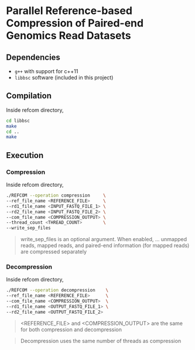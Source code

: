 Parallel Reference-based Compression of Paired-end Genomics Read Datasets
=========================================================================

## Dependencies

- `g++` with support for c++11
- `libbsc` software (included in this project)

## Compilation

Inside refcom directory,

```sh
cd libbsc
make
cd ..
make
```

## Execution

### Compression 

Inside refcom directory,

```sh
./REFCOM --operation compression     \
--ref_file_name <REFERENCE_FILE>     \
--rd1_file_name <INPUT_FASTQ_FILE_1> \
--rd2_file_name <INPUT_FASTQ_FILE_2> \
--com_file_name <COMPRESSION_OUTPUT> \
--thread_count <THREAD_COUNT>        \
--write_sep_files
```

> write_sep_files is an optional argument. When enabled, ...
> unmapped reads, mapped reads, and paired-end information (for mapped reads) are compressed separately

### Decompression 

Inside refcom directory,

```sh
./REFCOM --operation decompression    \
--ref_file_name <REFERENCE_FILE>      \
--com_file_name <COMPRESSION_OUTPUT>  \
--rd1_file_name <OUTPUT_FASTQ_FILE_1> \
--rd2_file_name <OUTPUT_FASTQ_FILE_2>
```

> <REFERENCE_FILE\> and <COMPRESSION_OUTPUT\> are the same for both compression and decompression

> Decompression uses the same number of threads as compression
